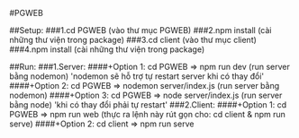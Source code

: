 #PGWEB 

##Setup: 
###1.cd PGWEB (vào thư mục PGWEB) 
###2.npm install (cài những thư viện trong package) 
###3.cd client (vào thư mục client) 
###4.npm install (cài những thư viện trong package) 

##Run: 
###1.Server: 
####+Option 1: cd PGWEB => npm run dev (run server bằng nodemon) 'nodemon sẽ hỗ trợ tự restart server khi có thay đổi' 
####+Option 2: cd PGWEB => nodemon server/index.js (run server bằng nodemon) 
####+Option 3: cd PGWEB => node server/index.js (run server bằng node) 'khi có thay đổi phải tự restart' 
###2.Client: 
####+Option 1: cd PGWEB => npm run web (thực ra lệnh này rút gọn cho: cd client & npm run serve) 
####+Option 2: cd client => npm run serve
